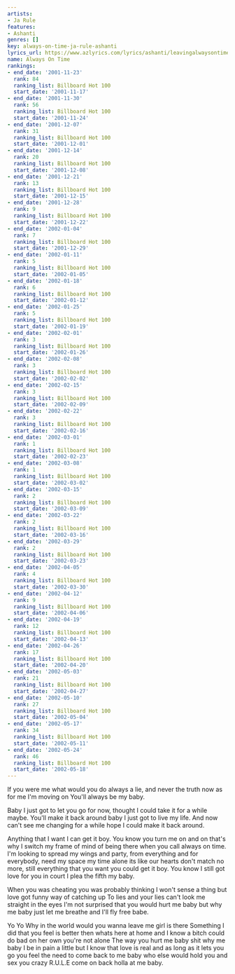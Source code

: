 ```yaml
---
artists:
- Ja Rule
features:
- Ashanti
genres: []
key: always-on-time-ja-rule-ashanti
lyrics_url: https://www.azlyrics.com/lyrics/ashanti/leavingalwaysontimepartii.html
name: Always On Time
rankings:
- end_date: '2001-11-23'
  rank: 84
  ranking_list: Billboard Hot 100
  start_date: '2001-11-17'
- end_date: '2001-11-30'
  rank: 56
  ranking_list: Billboard Hot 100
  start_date: '2001-11-24'
- end_date: '2001-12-07'
  rank: 31
  ranking_list: Billboard Hot 100
  start_date: '2001-12-01'
- end_date: '2001-12-14'
  rank: 20
  ranking_list: Billboard Hot 100
  start_date: '2001-12-08'
- end_date: '2001-12-21'
  rank: 13
  ranking_list: Billboard Hot 100
  start_date: '2001-12-15'
- end_date: '2001-12-28'
  rank: 9
  ranking_list: Billboard Hot 100
  start_date: '2001-12-22'
- end_date: '2002-01-04'
  rank: 7
  ranking_list: Billboard Hot 100
  start_date: '2001-12-29'
- end_date: '2002-01-11'
  rank: 5
  ranking_list: Billboard Hot 100
  start_date: '2002-01-05'
- end_date: '2002-01-18'
  rank: 6
  ranking_list: Billboard Hot 100
  start_date: '2002-01-12'
- end_date: '2002-01-25'
  rank: 5
  ranking_list: Billboard Hot 100
  start_date: '2002-01-19'
- end_date: '2002-02-01'
  rank: 3
  ranking_list: Billboard Hot 100
  start_date: '2002-01-26'
- end_date: '2002-02-08'
  rank: 3
  ranking_list: Billboard Hot 100
  start_date: '2002-02-02'
- end_date: '2002-02-15'
  rank: 3
  ranking_list: Billboard Hot 100
  start_date: '2002-02-09'
- end_date: '2002-02-22'
  rank: 3
  ranking_list: Billboard Hot 100
  start_date: '2002-02-16'
- end_date: '2002-03-01'
  rank: 1
  ranking_list: Billboard Hot 100
  start_date: '2002-02-23'
- end_date: '2002-03-08'
  rank: 1
  ranking_list: Billboard Hot 100
  start_date: '2002-03-02'
- end_date: '2002-03-15'
  rank: 2
  ranking_list: Billboard Hot 100
  start_date: '2002-03-09'
- end_date: '2002-03-22'
  rank: 2
  ranking_list: Billboard Hot 100
  start_date: '2002-03-16'
- end_date: '2002-03-29'
  rank: 2
  ranking_list: Billboard Hot 100
  start_date: '2002-03-23'
- end_date: '2002-04-05'
  rank: 4
  ranking_list: Billboard Hot 100
  start_date: '2002-03-30'
- end_date: '2002-04-12'
  rank: 9
  ranking_list: Billboard Hot 100
  start_date: '2002-04-06'
- end_date: '2002-04-19'
  rank: 12
  ranking_list: Billboard Hot 100
  start_date: '2002-04-13'
- end_date: '2002-04-26'
  rank: 17
  ranking_list: Billboard Hot 100
  start_date: '2002-04-20'
- end_date: '2002-05-03'
  rank: 21
  ranking_list: Billboard Hot 100
  start_date: '2002-04-27'
- end_date: '2002-05-10'
  rank: 27
  ranking_list: Billboard Hot 100
  start_date: '2002-05-04'
- end_date: '2002-05-17'
  rank: 34
  ranking_list: Billboard Hot 100
  start_date: '2002-05-11'
- end_date: '2002-05-24'
  rank: 46
  ranking_list: Billboard Hot 100
  start_date: '2002-05-18'
---
```



If you were me what would you do always a lie,
and never the truth now as for me I'm moving on
You'll always be my baby.

Baby I just got to let you go for now,
thought I could take it for a while maybe.
You'll make it back around baby I just got to live my life.
And now can't see me changing for a while hope I could make it back around.

Anything that I want I can get it boy.
You know you turn me on and on that's why I switch my
frame of mind of being there when you call always on time.
I'm looking to spread my wings and party,
from everything and for everybody,
need my space my time alone its like our hearts don't match no more,
still everything that you want you could get it boy.
You know I still got love for
you in court I plea the fifth my baby.


When you was cheating you was probably thinking I won't sense a thing
but love got funny way of catching up
To lies and your lies can't look me straight in the eyes I'm not surprised that you
would hurt me baby but why me baby just let me breathe
and I'll fly free babe.



Yo Yo
Why in the world would you wanna leave me girl is there
Something I did that you feel is better then whats here at home
and I know a bitch could do bad on her own you're not alone
The way you hurt me baby shit why me baby
I be in pain a little but I know that love is real and as
long as it lets you go you feel the need to come back to me baby
who else would hold you and sex
you crazy R.U.L.E come on back holla at me baby.





